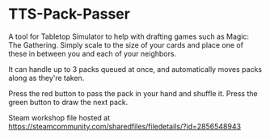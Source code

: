 # TTS-Pack-Passer
A tool for Tabletop Simulator to help with drafting games such as Magic: The Gathering.
Simply scale to the size of your cards and place one of these in between you and each of your neighbors.

It can handle up to 3 packs queued at once, and automatically moves packs along as they're taken.

Press the red button to pass the pack in your hand and shuffle it.
Press the green button to draw the next pack.

Steam workshop file hosted at https://steamcommunity.com/sharedfiles/filedetails/?id=2856548943